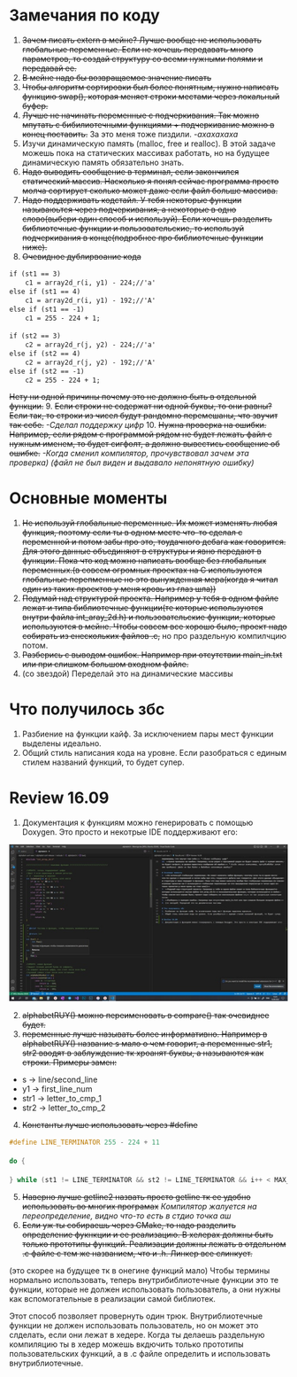 # Замечания по коду 
1. ~~Зачем писать extern в мейне? Лучше вообще не использовать глобальные переменные. Если не хочешь передавать много параметров, то создай структуру со всеми нужными полями и передавай ее.~~
2. ~~В мейне надо бы возвращаемое значение писать~~
3. ~~Чтобы алгоритм сортировки был более понятным, нужно написать функцию swap(), которая меняет строки местами через локальный буфер.~~
4. ~~Лучше не начинать переменные с подчеркивания. Так можно мпутать с бибилиотечными функциями + подчеркивание можно в конец поставить.~~
За это меня тоже пиздили. *-ахахахаха*
5. Изучи динамическую память (malloc, free и realloc). В этой задаче можешь пока на статических массивах работать, но на будущее динамическую память обязательно знать.
6. ~~Надо выводить сообщение в терминал, если закончился статический массив. Насколько я понял сейчас программа просто молча сортирует сколько может даже если файл больше массива.~~
7. ~~Надо поддерживать кодстайл. У тебя некоторые функции называюьтся через подчеркивания, а некоторые в одно слово(выбери один способ и используй). Если хочешь разделить библиотечные функции и пользовательские, то используй подчеркивания в конце(подробнее про библиотечные функции ниже).~~
8. ~~Очевидное дублирвоание кода~~ 
```
if (st1 == 3)
    c1 = array2d_r(i, y1) - 224;//'а'
else if (st1 == 4)
    c1 = array2d_r(i, y1) - 192;//'А'
else if (st1 == -1)
    c1 = 255 - 224 + 1;

if (st2 == 3)
    c2 = array2d_r(j, y2) - 224;//'а'
else if (st2 == 4)
    c2 = array2d_r(j, y2) - 192;//'А'
else if (st2 == -1)
    c2 = 255 - 224 + 1;
```
~~Нету ни одной причины почему это не должно быть в отдельной функции.~~
9. ~~Если строки не содержат ни одной буквы, то они равны? Если так, то строки из чисел будут рандомно перемешаны, что звучит так себе.~~ *-Сделал поддержку цифр*
10. ~~Нужна проверка на ошибки. Например, если рядом с программой рядом не будет лежать файл с нужным именем, то будет сигфолт, а должно вывестись сообщение об ошибке.~~ *-Когда сменил компилятор, прочувствовал зачем эта проверка) (файл не был виден и выдавало непонятную ошибку)*

# Основные моменты 
1. ~~Не используй глобальные переменные. Их может изменять любая функция, поэтому если ты в одном месте что-то сделал с переменной и потом забы про это, тоудачного дебага как говорится. Для этого данные объединяют в структуры и явно передают в функции. Пока что код можно написать вообще без глобальных переменных.(в совсем огромных проектах на С используются глобальные перепменные но это вынужденная мера(когда я читал один из таких проектов у меня кровь из глаз шла))~~
2. ~~Подумай над структурой проекта. Например у тебя в одном файле лежат и типа библиотечные функции(те которые используются внутри файла int_aray_2d.h) и пользовательские функции, которые используются в мейне. Чтобы совсем все хорошо было, проект надо собирать из енескольких файлов .с,~~ но про раздельную компилчцию потом.
3. ~~Разберись с выводом ошибок. Например при отсутствии main_in.txt или при слишком большом входном файле.~~
4. (со звездой) Переделай это на динамические массивы

# Что получилось збс
1. Разбиение на функции кайф. За исключением пары мест функции выделены идеально.
2. Общий стиль написания кода на уровне. Если разобраться с единым стилем названий функций, то будет супер.


# Review 16.09
1. Документация к функциям можно генерировать с помощью Doxygen. Это просто и некотрые IDE поддерживают его:

![Картинку украли цыгане](./img/Tsha_dUnAH4.jpg)

2. ~~alphabetRUY() можно переименовать в compare() так очевиднее будет.~~ 
3. ~~переменные лучше называть более информативно. Например в alphabetRUY() название s мало о чем говорит, а переменные str1, str2 вводят в заблуждение тк хроанят буквы, а называются как строки. Примеры замен:~~
- s -> line/second_line
- y1 -> first_line_num
- str1 -> letter_to_cmp_1
- str2 -> letter_to_cmp_2
4. ~~Константы лучше использовать через #define~~ 

```cpp
#define LINE_TERMINATOR 255 - 224 + 11

do {
        
} while (st1 != LINE_TERMINATOR && st2 != LINE_TERMINATOR && i++ < MAX_X && j++ < MAX_X);
```
5. ~~Наверно лучше getline2 назвать просто getline тк ее удобно использовать во многих програмах~~ *Компилятор жалуется на переопределение, видно что-то есть в стдио точка аш*
6. ~~Если уж ты собираешь через CMake, то надо разделить определение фукнкции и ее реализацию. В хелерах должны быть только прототипы функций. Реализации должны лежать в отдельном .c файле с тем же названием, что и .h. Линкер все слинкует.~~

(это скорее на будущее тк в онегине функций мало)
Чтобы термины нормально использовать, теперь внутрибиблиотечные функции это те функции, которые не должен использовать пользователь, а они нужны как вспомогательные в реализации самой библиотек.

Этот способ позволяет провернуть один трюк. Внутриблиотечные функции не должен использовать пользователь, но он может это слделать, если они лежат в хедере. 
Когда ты делаешь раздельную компиляцию ты в хедер можешь вкдючить только прототипы пользовательских функций, а в .с файле определить и использовать внутриблиотечные.